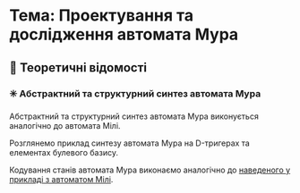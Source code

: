 # Тема: Проектування та дослідження автомата Мура

## 📘 Теоретичні відомості

### ✳️ Абстрактний та структурний синтез автомата Мура

Абстрактний та структурний синтез автомата Мура виконується аналогічно до автомата Мілі.

Розглянемо приклад синтезу автомата Мура на D-тригерах та елементах булевого базису.

Кодування станів автомата Мура виконаємо аналогічно до [наведеного у прикладі з автоматом Мілі](https://github.com/chadowgg/-UA-Design-and-research-of-the-Milli-automaton).
